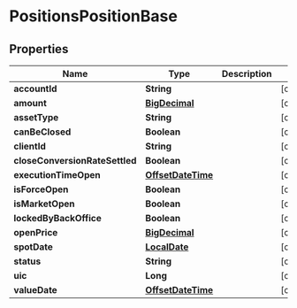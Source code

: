 # PositionsPositionBase

## Properties
Name | Type | Description | Notes
------------ | ------------- | ------------- | -------------
**accountId** | **String** |  |  [optional]
**amount** | [**BigDecimal**](BigDecimal.md) |  |  [optional]
**assetType** | **String** |  |  [optional]
**canBeClosed** | **Boolean** |  |  [optional]
**clientId** | **String** |  |  [optional]
**closeConversionRateSettled** | **Boolean** |  |  [optional]
**executionTimeOpen** | [**OffsetDateTime**](OffsetDateTime.md) |  |  [optional]
**isForceOpen** | **Boolean** |  |  [optional]
**isMarketOpen** | **Boolean** |  |  [optional]
**lockedByBackOffice** | **Boolean** |  |  [optional]
**openPrice** | [**BigDecimal**](BigDecimal.md) |  |  [optional]
**spotDate** | [**LocalDate**](LocalDate.md) |  |  [optional]
**status** | **String** |  |  [optional]
**uic** | **Long** |  |  [optional]
**valueDate** | [**OffsetDateTime**](OffsetDateTime.md) |  |  [optional]
